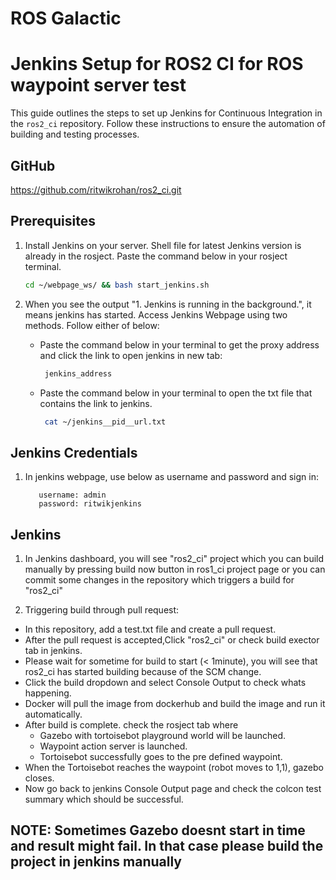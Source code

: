 # ROS Galactic
# Jenkins Setup for ROS2 CI for ROS waypoint server test

This guide outlines the steps to set up Jenkins for Continuous Integration in the `ros2_ci` repository. Follow these instructions to ensure the automation of building and testing processes.

## GitHub

https://github.com/ritwikrohan/ros2_ci.git

## Prerequisites

1. Install Jenkins on your server. Shell file for latest Jenkins version is already in the rosject. Paste the command below in your rosject terminal. 

    ```bash
    cd ~/webpage_ws/ && bash start_jenkins.sh
    ```

2. When you see the output "1. Jenkins is running in the background.", it means jenkins has started. Access Jenkins Webpage using two methods. Follow either of below:
   - Paste the command below in your terminal to get the proxy address and click the link to open jenkins in new tab:
     ```bash
      jenkins_address
     ```
   - Paste the command below in your terminal to open the txt file that contains the link to jenkins.
     ```bash
      cat ~/jenkins__pid__url.txt
     ```

## Jenkins Credentials

1. In jenkins webpage, use below as username and password and sign in:
     ```
        username: admin
        password: ritwikjenkins
     ```
   
## Jenkins

1. In Jenkins dashboard, you will see "ros2_ci" project which you can build manually by pressing build now button in ros1_ci project page or you can commit some changes in the repository which triggers a build for "ros2_ci"

2. Triggering build through pull request:
  - In this repository, add a test.txt file and create a pull request.
  - After the pull request is accepted,Click "ros2_ci" or check build exector tab in jenkins.
  - Please wait for sometime for build to start (< 1minute), you will see that ros2_ci has started building because of the SCM change.
  - Click the build dropdown and select Console Output to check whats happening.
  - Docker will pull the image from dockerhub and build the image and run it automatically.
  - After build is complete. check the rosject tab where
      - Gazebo with tortoisebot playground world will be launched.
      - Waypoint action server is launched.
      - Tortoisebot successfully goes to the pre defined waypoint.
  - When the Tortoisebot reaches the waypoint (robot moves to 1,1), gazebo closes.
  - Now go back to jenkins Console Output page and check the colcon test summary which should be successful.

## NOTE: Sometimes Gazebo doesnt start in time and result might fail. In that case please build the project in jenkins manually
   

